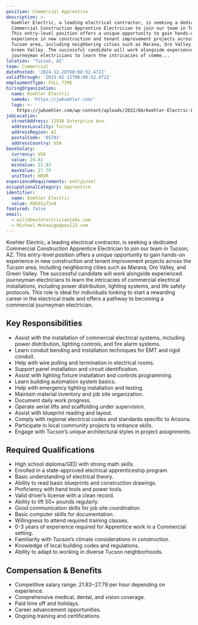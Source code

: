 ```yaml
---
position: Commercial Apprentice
description: >-
  Koehler Electric, a leading electrical contractor, is seeking a dedicated
  Commercial Construction Apprentice Electrician to join our team in Tucson, AZ.
  This entry-level position offers a unique opportunity to gain hands-on
  experience in new construction and tenant improvement projects across the
  Tucson area, including neighboring cities such as Marana, Oro Valley, and
  Green Valley. The successful candidate will work alongside experienced
  journeyman electricians to learn the intricacies of comme...
location: 'Tucson, AZ'
team: Commercial
datePosted: '2024-12-28T00:08:52.472Z'
validThrough: '2025-02-11T00:08:52.472Z'
employmentType: FULL_TIME
hiringOrganization:
  name: Koehler Electric
  sameAs: 'https://jwkoehler.com/'
  logo: >-
    https://jwkoehler.com/wp-content/uploads/2022/04/Koehler-Electric-Logo-2022-01.svg
jobLocation:
  streetAddress: 11936 Enterprise Ave.
  addressLocality: Tucson
  addressRegion: AZ
  postalCode: '85701'
  addressCountry: USA
baseSalary:
  currency: USD
  value: 24.81
  minValue: 21.83
  maxValue: 27.79
  unitText: HOUR
experienceRequirements: entryLevel
occupationalCategory: Apprentice
identifier:
  name: Koehler Electric
  value: KOEH1yf3v0
featured: false
email:
  - will@bestelectricianjobs.com
  - Michael.Mckeaige@pes123.com
---
```




Koehler Electric, a leading electrical contractor, is seeking a dedicated Commercial Construction Apprentice Electrician to join our team in Tucson, AZ. This entry-level position offers a unique opportunity to gain hands-on experience in new construction and tenant improvement projects across the Tucson area, including neighboring cities such as Marana, Oro Valley, and Green Valley. The successful candidate will work alongside experienced journeyman electricians to learn the intricacies of commercial electrical installations, including power distribution, lighting systems, and life safety protocols. This role is ideal for individuals looking to start a rewarding career in the electrical trade and offers a pathway to becoming a commercial journeyman electrician.

## Key Responsibilities
- Assist with the installation of commercial electrical systems, including power distribution, lighting controls, and fire alarm systems.
- Learn conduit bending and installation techniques for EMT and rigid conduit.
- Help with wire pulling and termination in electrical rooms.
- Support panel installation and circuit identification.
- Assist with lighting fixture installation and controls programming.
- Learn building automation system basics.
- Help with emergency lighting installation and testing.
- Maintain material inventory and job site organization.
- Document daily work progress.
- Operate aerial lifts and scaffolding under supervision.
- Assist with blueprint reading and layout.
- Comply with regional electrical codes and standards specific to Arizona.
- Participate in local community projects to enhance skills.
- Engage with Tucson’s unique architectural styles in project assignments.

## Required Qualifications
- High school diploma/GED with strong math skills.
- Enrolled in a state-approved electrical apprenticeship program.
- Basic understanding of electrical theory.
- Ability to read basic blueprints and construction drawings.
- Proficiency with hand tools and power tools.
- Valid driver’s license with a clean record.
- Ability to lift 50+ pounds regularly.
- Good communication skills for job site coordination.
- Basic computer skills for documentation.
- Willingness to attend required training classes.
- 0-3 years of experience required for Apprentice work in a Commercial setting.
- Familiarity with Tucson’s climate considerations in construction.
- Knowledge of local building codes and regulations.
- Ability to adapt to working in diverse Tucson neighborhoods.

## Compensation & Benefits
- Competitive salary range: $21.83-$27.79 per hour depending on experience.
- Comprehensive medical, dental, and vision coverage.
- Paid time off and holidays.
- Career advancement opportunities.
- Ongoing training and certifications.
